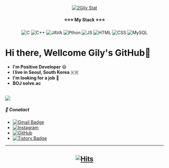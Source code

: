   <div align="center">
  
[![2Gily Stat](https://github-readme-stats.vercel.app/api?username=2Gily&show_icons=true&?theme=dark)](https://github.com/2Gily/)
  
  #### ⭐⭐⭐ My Stack ⭐⭐⭐

![C](https://img.shields.io/badge/C-00599C?style=for-the-badge&logo=c&logoColor=white)
![C++](https://img.shields.io/badge/C%2B%2B-00599C?style=for-the-badge&logo=c%2B%2B&logoColor=white)
![JAVA](https://img.shields.io/badge/Java-ED8B00?style=for-the-badge&logo=java&logoColor=white)
![Pthon](https://img.shields.io/badge/Python-3776AB?style=for-the-badge&logo=python&logoColor=white)
![JS](https://img.shields.io/badge/JavaScript-323330?style=for-the-badge&logo=javascript&logoColor=F7DF1E)
![HTML](https://img.shields.io/badge/HTML5-E34F26?style=for-the-badge&logo=html5&logoColor=white)
![CSS](https://img.shields.io/badge/CSS3-1572B6?style=for-the-badge&logo=css3&logoColor=white)
![MySQL](https://img.shields.io/badge/MySQL-00000F?style=for-the-badge&logo=mysql&logoColor=white)
</div>
  
 
  
# <div align="left">Hi there, Wellcome Gily's GitHub👋</div>
  * <strong>I'm Positive Developer</strong> :smile:
  * <strong>I live in Seoul, South Korea</strong> :kr:
  * <strong>I'm looking for a job</strong> :running:
  * <strong>BOJ solve.ac</strong><br>
  <br>
  <img src="http://mazassumnida.wtf/api/v2/generate_badge?boj=rlfgud91">  

##### 📱 <strong>Conatact</strong>
  * [![Gmail Badge](https://img.shields.io/badge/Gmail-D14836?style=for-the-badge&logo=gmail&logoColor=white)](mailto:rlfgud91@gmail.com)
  * [![Instagram](https://img.shields.io/badge/Instagram-E4405F?style=for-the-badge&logo=instagram&logoColor=white)](https://www.instagram.com/2gily/)
  * [![GitHub](https://img.shields.io/badge/GitHub-100000?style=for-the-badge&logo=github&logoColor=white)](https://github.com/2gily/)
  * [![Tistory Badge](https://img.shields.io/badge/TechBlog-555263?style=flat&logoColor=white)](https://2gily.tistory.com/)

------------------------------------------------------------------------------------------------------------------------ 
  <div align="center">
  
  [![Hits](https://hits.seeyoufarm.com/api/count/incr/badge.svg?url=https%3A%2F%2Fgithub.com%2F2Gily%2F2Gily&count_bg=%2379C83D&title_bg=%23555555&icon=&icon_color=%23E7E7E7&title=Today&edge_flat=false)](https://github.com/2Gily/)</div>
  ------------------------------------------------------------------------------------------------------------------------

  
<!--
**2Gily/2Gily** is a ✨ _special_ ✨ repository because its `README.md` (this file) appears on your GitHub profile.


- 🔭 I’m currently working on ...
- 🌱 I’m currently learning ...
- 👯 I’m looking to collaborate on ...
- 🤔 I’m looking for help with ...
- 💬 Ask me about ...
- 📫 How to reach me: ...
- 😄 Pronouns: ...
- ⚡ Fun fact: ...
-->

